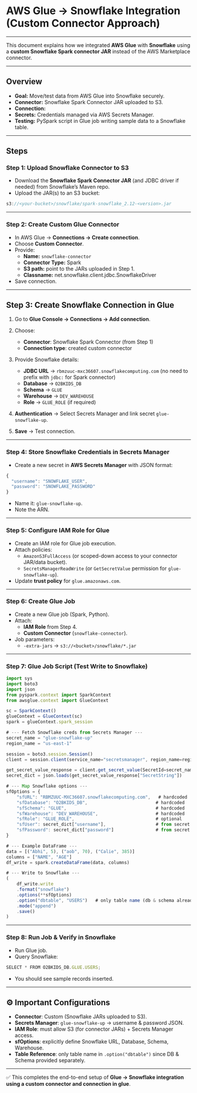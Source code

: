 # AWS Glue → Snowflake Integration (Custom Connector Approach)

***

This document explains how we integrated **AWS Glue** with **Snowflake** using a **custom Snowflake Spark connector JAR** instead of the AWS Marketplace connector.

***

## Overview

* **Goal:** Move/test data from AWS Glue into Snowflake securely.
* **Connector:** Snowflake Spark Connector JAR uploaded to S3.
* **Connection:**
* **Secrets:** Credentials managed via AWS Secrets Manager.
* **Testing:** PySpark script in Glue job writing sample data to a Snowflake table.

***

## Steps

### Step 1: Upload Snowflake Connector to S3

* Download the **Snowflake Spark Connector JAR** (and JDBC driver if needed) from Snowflake’s Maven repo.
* Upload the JAR(s) to an S3 bucket:

```javascript
s3://<your-bucket>/snowflake/spark-snowflake_2.12-<version>.jar
```

***

### Step 2: Create Custom Glue Connector

* In AWS Glue → **Connections → Create connection**.
* Choose **Custom Connector**.
* Provide:
  * **Name:** `snowflake-connector`
  * **Connector Type:** Spark
  * **S3 path:** point to the JARs uploaded in Step 1.
  * **Classname:** net.snowflake.client.jdbc.SnowflakeDriver
* Save connection.

***

## Step 3: Create Snowflake Connection in Glue

1. Go to **Glue Console → Connections → Add connection**.

2. Choose:

   * **Connector**: Snowflake Spark Connector (from Step 1)
   * **Connection type**: created custom connector

3. Provide Snowflake details:

   * **JDBC URL** → `rbmzuuc-mxc36607.snowflakecomputing.com` (no need to prefix with `jdbc:` for Spark connector)
   * **Database** → `O2BKIDS_DB`
   * **Schema** → `GLUE`
   * **Warehouse** → `DEV_WAREHOUSE`
   * **Role** → `GLUE_ROLE` (if required)

4. **Authentication** → Select Secrets Manager and link secret `glue-snowflake-up`.

5. **Save** → Test connection.

***

### Step 4: Store Snowflake Credentials in Secrets Manager

* Create a new secret in **AWS Secrets Manager** with JSON format:

```javascript
{
  "username": "SNOWFLAKE_USER",
  "password": "SNOWFLAKE_PASSWORD"
}
```

* Name it: `glue-snowflake-up`.
* Note the ARN.

***

### Step 5: Configure IAM Role for Glue

* Create an IAM role for Glue job execution.
* Attach policies:
  * `AmazonS3FullAccess` (or scoped-down access to your connector JAR/data bucket).
  * `SecretsManagerReadWrite` (or `GetSecretValue` permission for `glue-snowflake-up`).
* Update **trust policy** for `glue.amazonaws.com`.

***

### Step 6: Create Glue Job

* Create a new Glue job (Spark, Python).
* Attach:
  * **IAM Role** from Step 4.
  * **Custom Connector** (`snowflake-connector`).
* Job parameters:
  * `-extra-jars` → `s3://<bucket>/snowflake/*.jar`

***

### Step 7: Glue Job Script (Test Write to Snowflake)

```javascript
import sys
import boto3
import json
from pyspark.context import SparkContext
from awsglue.context import GlueContext

sc = SparkContext()
glueContext = GlueContext(sc)
spark = glueContext.spark_session

# --- Fetch Snowflake creds from Secrets Manager ---
secret_name = "glue-snowflake-up"
region_name = "us-east-1"

session = boto3.session.Session()
client = session.client(service_name="secretsmanager", region_name=region_name)

get_secret_value_response = client.get_secret_value(SecretId=secret_name)
secret_dict = json.loads(get_secret_value_response["SecretString"])

# --- Map Snowflake options ---
sfOptions = {
    "sfURL": "RBMZUUC-MXC36607.snowflakecomputing.com",   # hardcoded
    "sfDatabase": "O2BKIDS_DB",                          # hardcoded
    "sfSchema": "GLUE",                                  # hardcoded
    "sfWarehouse": "DEV_WAREHOUSE",                      # hardcoded
    "sfRole": "GLUE_ROLE",                               # optional
    "sfUser": secret_dict["username"],                   # from secret
    "sfPassword": secret_dict["password"]                # from secret
}

# --- Example DataFrame ---
data = [("Abhi", 5), ("aob", 70), ("Calie", 385)]
columns = ["NAME", "AGE"]
df_write = spark.createDataFrame(data, columns)

# --- Write to Snowflake ---
(
    df_write.write
    .format("snowflake")
    .options(**sfOptions)
    .option("dbtable", "USERS")   # only table name (db & schema already provided)
    .mode("append")
    .save()
)
```

***

### Step 8: Run Job & Verify in Snowflake

* Run Glue job.
* Query Snowflake:

```javascript
SELECT * FROM O2BKIDS_DB.GLUE.USERS;
```

* You should see sample records inserted.

***

## ⚙️ Important Configurations

* **Connector**: Custom (Snowflake JARs uploaded to S3).
* **Secrets Manager**: `glue-snowflake-up` → username & password JSON.
* **IAM Role**: must allow S3 (for connector JARs) + Secrets Manager access.
* **sfOptions**: explicitly define Snowflake URL, Database, Schema, Warehouse.
* **Table Reference**: only table name in `.option("dbtable")` since DB & Schema provided separately.

***

✅ This completes the end-to-end setup of **Glue → Snowflake integration using a custom connector and connection in glue**.

          
